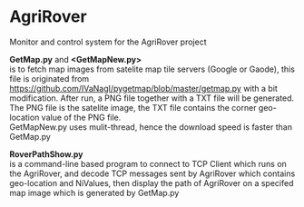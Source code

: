 # AgriRover
Monitor and control system for the AgriRover project

<b>GetMap.py</b> and <b><GetMapNew.py></b><br> 
is to fetch map images from satelite map tile servers (Google or Gaode), this file is originated from https://github.com/IVaNagI/pygetmap/blob/master/getmap.py with a bit modification. After run, a PNG file together with a TXT file will be generated. The PNG file is the satelite image, the TXT file contains the corner geo-location value of the PNG file.<br>
 GetMapNew.py uses mulit-thread, hence the download speed is faster than GetMap.py

<b>RoverPathShow.py</b> <br>
is a command-line based program to connect to TCP Client which runs on the AgriRover, and decode TCP messages sent by AgriRover which contains geo-location and NiValues, then display the path of AgriRover on a specifed map image which is generated by GetMap.py 

